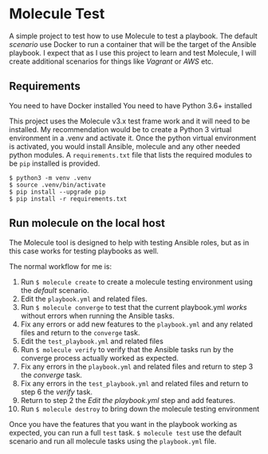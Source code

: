 # Molecule Test
A simple project to test how to use Molecule to test a playbook.
The default *scenario* use Docker to run a container that will be the target of the Ansible playbook.
I expect that as I use this project to learn and test Molecule, I will create additional scenarios for things like *Vagrant* or *AWS* etc.

## Requirements
You need to have Docker installed
You need to have Python 3.6+ installed

This project uses the Molecule v3.x test frame work and it will need to be installed.
My recommendation would be to create a Python 3 virtual environment in a .venv and activate it.
Once the python virtual environment is activated, you would install Ansible, molecule and any other needed python modules.
A `requirements.txt` file that lists the required modules to be `pip` installed is provided.

```shell
$ python3 -m venv .venv
$ source .venv/bin/activate
$ pip install --upgrade pip
$ pip install -r requirements.txt
```

## Run molecule on the local host

The Molecule tool is designed to help with testing Ansible roles, but as in this case works for testing playbooks as well.

The normal workflow for me is:
1. Run `$ molecule create` to create a molecule testing environment using the *default* scenario.
2. Edit the `playbook.yml` and related files.
3. Run `$ molecule converge` to test that the current playbook.yml *works* without errors when running the Ansible tasks.
4. Fix any errors or add new features to the `playbook.yml` and any related files and return to the `converge` task.
5. Edit the `test_playbook.yml` and related files
6. Run `$ molecule verify` to verify that the Ansible tasks run by the converge process actually worked as expected.
7. Fix any errors in the `playbook.yml` and related files and return to step 3 the *converge* task.
8. Fix any errors in the `test_playbook.yml` and related files and return to step 6 the *verify* task.
9. Return to step 2 the *Edit the playbook.yml* step and add features.
10. Run `$ molecule destroy` to bring down the molecule testing environment

Once you have the features that you want in the playbook working as expected, you can run a full `test` task.
`$ molecule test` use the default scenario and run all molecule tasks using the `playbook.yml` file.
